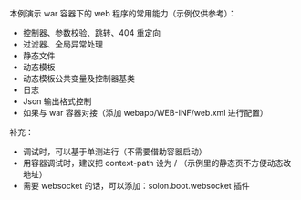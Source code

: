本例演示 war 容器下的 web 程序的常用能力（示例仅供参考）：

* 控制器、参数校验、跳转、404 重定向
* 过滤器、全局异常处理
* 静态文件
* 动态模板
* 动态模板公共变量及控制器基类
* 日志
* Json 输出格式控制
* 如果与 war 容器对接（添加 webapp/WEB-INF/web.xml 进行配置）


补充：

* 调试时，可以基于单测进行（不需要借助容器启动）
* 用容器调试时，建议把 context-path 设为 / （示例里的静态页不方便动态改地址）
* 需要 websocket 的话，可以添加：solon.boot.websocket 插件

